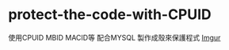 # protect-the-code-with-CPUID
使用CPUID MBID MACID等 配合MYSQL 製作成殼來保護程式
[Imgur](https://i.imgur.com/FQfD9LS.jpg)
